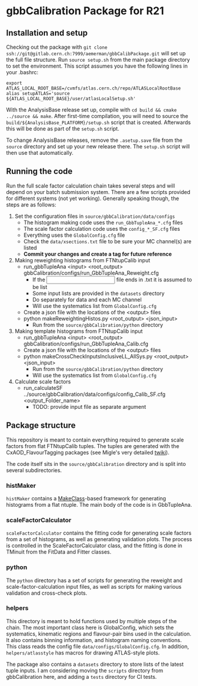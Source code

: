 # gbbCalibration Package for R21

## Installation and setup
Checking out the package with `git clone ssh://git@gitlab.cern.ch:7999/aemerman/gbbCalibPackage.git` will set up the full file structure.
Run `source setup.sh` from the main package directory to set the environment. This script assumes you have the following lines in your .bashrc:
```
export ATLAS_LOCAL_ROOT_BASE=/cvmfs/atlas.cern.ch/repo/ATLASLocalRootBase
alias setupATLAS='source ${ATLAS_LOCAL_ROOT_BASE}/user/atlasLocalSetup.sh'
```
With the AnalysisBase release set up, compile with `cd build && cmake ../source && make`.
After first-time compilation, you will need to source the `build/${AnalysisBase_PLATFORM}/setup.sh` script that is created. Afterwards this will be done as part of the `setup.sh` script.

To change AnalysisBase releases, remove the `.asetup.save` file from the `source` directory and set up your new release there. The `setup.sh` script will then use that automatically.


## Running the code
Run the full scale factor calculation chain takes several steps and will depend on your batch submission system. There are a few scripts provided for different systems (not yet working). Generally speaking though, the steps are as follows:
1. Set the configuration files in `source/gbbCalibration/data/configs`
   * The histogram making code uses the `run_GbbTupleAna_*.cfg` files
   * The scale factor calculation code uses the `config_*_SF.cfg` files
   * Everything uses the `GlobalConfig.cfg` file
   * Check the `data/xsections.txt` file to be sure your MC channel(s) are listed
   * __Commit your changes and create a tag for future reference__
2. Making reweighting histograms from FTNtupCalib input
   * run\_gbbTupleAna &lt;input&gt; &lt;root\_output&gt; gbbCalibration/configs/run\_GbbTupleAna\_Reweight.cfg
      * If the <input> file ends in .txt it is assumed to be list
      * Some input lists are provided in the `datasets` directory
      * Do separately for data and each MC channel
      * Will use the systematics list from `GlobalConfig.cfg`
   * Create a json file with the locations of the &lt;output&gt; files
   * python makeReweightingHistos.py &lt;root\_output&gt; &lt;json\_input&gt;
      * Run from the `source/gbbCalibration/python` directory
3. Making template histograms from FTNtupCalib input
   * run\_gbbTupleAna &lt;input&gt; &lt;root\_output&gt; gbbCalibration/configs/run\_GbbTupleAna\_Calib.cfg
   * Create a json file with the locations of the &lt;output&gt; files
   * python makeCrossCheckInputsInclusiveLL\_AllSys.py &lt;root\_output&gt; &lt;json\_input&gt;
      * Run from the `source/gbbCalibration/python` directory
      * Will use the systematics list from `GlobalConfig.cfg`
4. Calculate scale factors
   * run\_calculateSF ../source/gbbCalibration/data/configs/config\_Calib\_SF.cfg &lt;output\_Folder\_name&gt;
      * TODO: provide input file as separate argument

## Package structure
This repository is meant to contain everything required to generate scale factors from flat FTNtupCalib tuples. The tuples are generated with the CxAOD\_FlavourTagging packages (see Migle's very detailed [twiki](https://twiki.cern.ch/twiki/bin/viewauth/AtlasProtected/XbbScaleFactorsInGbbEvtR21)).

The code itself sits in the `source/gbbCalibration` directory and is split into several subdirectories. 
### histMaker
`histMaker` contains a [MakeClass](https://root.cern.ch/doc/master/classTTree.html#ac4ceaf4ae0b87412acf94093043cc2de)-based framework for generating histograms from a flat ntuple. The main body of the code is in GbbTupleAna.
### scaleFactorCalculator
`scaleFactorCalculator` contains the fitting code for generating scale factors from a set of histograms, as well as generating validation plots. The process is controlled in the ScaleFactorCalculator class, and the fitting is done in TMinuit from the FitData and Fitter classes.
### python
The `python` directory has a set of scripts for generating the reweight and scale-factor-calculation input files, as well as scripts for making various validation and cross-check plots.
### helpers
This directory is meant to hold functions used by multiple steps of the chain. The most important class here is GlobalConfig, which sets the systematics, kinematic regions and flavour-pair bins used in the calculation. It also contains binning information, and histogram naming conventions. This class reads the config file `data/configs/GlobalConfig.cfg`.
In addition, `helpers/atlasstyle` has macros for drawing ATLAS-style plots.

The package also contains a `datasets` directory to store lists of the latest tuple inputs. I am considering moving the `scripts` directory from gbbCalibration here, and adding a `tests` directory for CI tests.
